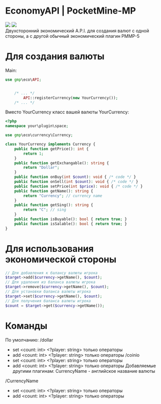 # EconomyAPI | PocketMine-MP
[![](https://poggit.pmmp.io/shield.state/EconomyAPI_Currences)](https://poggit.pmmp.io/p/EconomyAPI_Currences)
<a href="https://poggit.pmmp.io/p/EconomyAPI_Currences"><img src="https://poggit.pmmp.io/shield.state/EconomyAPI_Currences"></a><br>
Двухсторонний экономический A.P.I. для создания валют с одной стороны, а с другой обычный экономический плагин PMMP-5

# Для создания валюты
Main:
```php
use gmp\eco\API;


	/* ... */
		API::registerCurrency(new YourCurrency());
	/* ... */
```
Вместо YourCurrency класс вашей валюты
YourCurrency:
```php
<?php
namespace your\plugin\space;

use gmp\eco\currency\Currency;

class YourCurrency implements Currency {
	public function getPrice(): int {
		return 1;
	}
	public function getExchangable(): string {
		return "Dollar";
	}
	public function onBuy(int $count): void { /* code */ }
	public function onSell(int $count): void { /* code */ }
	public function setPrice(int $price): void { /* code */ }
	public function getName(): string {
		return "Currency"; // currency name
	}
	public function getSing(): string {
		return "C"; // sing
	}
	public function isBuyable(): bool { return true; }
	public function isSalable(): bool { return true; }
}
```
# Для использования экономической стороны
```php
// Для добавления к балансу валюты игрока
$target->add($currency->getName(), $count);
// Для удаления из баланса валюты игрока
$target->remove($currency->getName(), $count);
// Для установки баланса валюты игрока
$target->set($currency->getName(), $count);
// Для получения баланса валюты игрока
$count = $target->get($currency->getName());
```

# Команды
По умолчанию:
/dollar
 - set <count: int> <?player: string> только операторы
 - add <count: int> <?player: string> только операторы
/coinio
 - set <count: int> <?player: string> только операторы
 - add <count: int> <?player: string> только операторы
Добавляемые другими плагинам:
CurrencyName - английское название валюты

/CurrencyName
 - set <count: int> <?player: string> только операторы
 - add <count: int> <?player: string> только операторы

